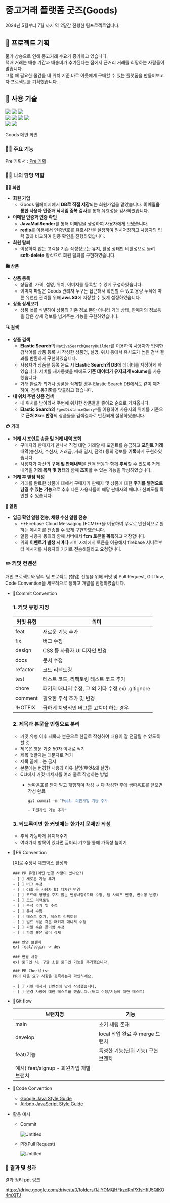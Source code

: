 # 중고거래 플랫폼 굿즈(Goods)
2024년 5월부터 7월 까지 약 2달간 진행한 팀프로젝트입니다.

## 📝 프로젝트 기획
물가 상승으로 인해 중고거래 수요가 증가하고 있습니다.<br>
택배 거래는 배송 기간과 배송비가 추가된다는 점에서 근거리 거래를 희망하는 사람들이 많습니다.<br>
그럴 때 필요한 물건을 내 위치 기준 바로 이웃에게 구매할 수 있는 플랫폼을 만들어보고자 프로젝트를 기획했습니다.

## 🔧 사용 기술
<div>
  <img src="https://img.shields.io/badge/Java-007396?style=flat-square&logo=Java&logoColor=white"/>
  <img src="https://img.shields.io/badge/Spring Boot-6DB33F?style=flat-square&logo=SpringBoot&logoColor=white"/>
  <img src="https://img.shields.io/badge/Spring Security-6DB33F?style=flat-square&logo=SpringSecurity&logoColor=white"/>
</div>
<div>
  <img src="https://img.shields.io/badge/Oracle-F80000?style=flat-square&logo=Oracle&logoColor=white"/>
  <img src="https://img.shields.io/badge/MySQL-4479A1?style=flat-square&logo=mysql&logoColor=white"/>
  <img src="https://img.shields.io/badge/MariaDB-003545?style=flat-square&logo=MariaDB&logoColor=white"/>
  <img src="https://img.shields.io/badge/Redis-DC382D?style=flat-square&logo=Redis&logoColor=white"/>
</div>
<div>
  <img src="https://img.shields.io/badge/Amazon S3-569A31?style=flat-square&logo=Amazon S3&logoColor=white"/>
  <img src="https://img.shields.io/badge/elasticsearch-005571?style=flat-square&logo=elasticsearch&logoColor=white"/>

</div>



Goods 메인 화면

### 🙋‍♂️ 주요 기능

Pre 기획서 : [Pre 기획](https://www.notion.so/Pre-8b67d33251c240128f92bfb3a551df55?pvs=21) 

### 🙋‍♂️ 나의 담당 역할

**🙎‍♀ 회원**

- **회원 가입**
    - Goods 웹페이지에서 **DB로 직접 저장**되는 회원가입을 맡았습니다. **이메일을 통한 사용자 인증**과 **닉네임 중복 검사**를 통해 유효성을 검사하였습니다.
- **이메일 인증과 인증 확인**
    - **JavaMailSender**를 통해 이메일을 생성하여 사용자에게 보냈습니다.
    - **redis**를 이용해서 인증번호를 유효시간을 설정하여 임시저장하고 사용자의 입력 값과 비교하여 인증 확인을 진행하였습니다.
- **회원 탈퇴**
    - 이용하지 않는 고객을 기존 작성정보는 유지, 활성 상태만 비활성으로 돌려 **soft-delete** 방식으로 회원 탈퇴를 구현하였습니다.

**🛍️ 상품**

- **상품 등록**
    - 상품명, 가격, 설명, 위치, 이미지를 등록할 수 있게 구성하였습니다.
    - 이미지 파일은 Goods 관리자 누구든 접근해서 확인할 수 있고 용량 누적에 따른 유연한 관리를 위해 **aws S3**에 저장할 수 있게 설정하였습니다.
- **상품 상세보기**
    - 상품 id를 식별하여 상품의 기존 정보 뿐만 아니라 거래 상태, 판매자의 정보등을 담은 상세 정보를 넘겨주는 기능을 구현하였습니다.

**🔍 검색**

- **상품 검색**
    - **Elastic Search**의 `NativeSearchQueryBuilder`를 이용하여 사용자가 입력한 검색어를 상품 등록 시 작성한 상품명, 설명, 위치 등에서 유사도가 높은 검색 결과를 반환하게 구현하였습니다.
    - 사용자가 상품을 등록 완료 시 **Elastic Search의 DB**에 데이터를 저장하게 하였습니다. 서버를 재가동했을 때에도 **기존 데이터가 유지되게 volume**을 사용했습니다.
    - 거래 완료가 되거나 상품을 삭제할 경우 Elastic Search DB에서도 같이 제거하여, 검색 **동기화**를 맞출려고 했습니다.
- **내 위치 주변 상품 검색**
    - 내 위치를 받아와서 주변에 위치한 상품들을 좋아요 순으로 가져옵니다.
    - **Elastic Search**의 `*geoDistanceQuery*`를 이용하여 사용자의 위치를 기준으로 **근처 2km 반경**의 상품들을 검색결과로 반환되게 설정하였습니다.

**💳 거래**

- **거래 시 포인트 송금 및 거래 내역 조회**
    - 구매자와 판매자가 만나서 직접 대면 거래할 때 포인트를 송금하고 **포인트 거래 내역**(송신자, 수신자, 거래금, 거래 일시, 잔액) 등의 정보를 **기록**하게 구현하였습니다.
    - 사용자가 자신의 **구매 및 판매내역**을 잔액 변동과 함께 **추적**할 수 있도록 거래 내역을 **거래 목적 및 형태**와 함께 **조회**할 수 있는 기능을 작성하였습니다.
- **거래 후 별점 작성**
    - 거래를 완료한 상품에 대해서 구매자가 판매자 및 상품에 대한 **후기를 별점으로 남길 수 있는 기능**으로 추후 다른 사용자들이 해당 판매자의 매너나 신뢰도를 확인할 수 있습니다.

**🧭 알림**

- **입금 확인 알림 전송, 채팅 수신 알림 전송**
    - **Firebase Cloud Messaging (FCM)**을 이용하여 무료로 안전적으로 원하는 메시지를 전송할 수 있게 구현하였습니다.
    - 알림 사용자 동의와 함께 서버에서 **fcm 토큰을 획득**하고 저장합니다.
    - 위의 **이벤트가 발생 시마다** 서버 자체에서 토큰을 이용해서 firebase 서버로부터 메시지를 사용자의 기기로 전송해달라고 요청합니다.

### ✏️ 커밋 컨벤션

개인 프로젝트와 달리 팀 프로젝트 (협업) 진행을 위해 커밋 및 Pull Request, Git flow, Code Convention을 세부적으로 정하고 개발을 진행하였습니다. 

- 📌Commit Convention
    
    ### 1. 커밋 유형 지정
    
    | 커밋 유형 | 의미 |
    | --- | --- |
    | feat | 새로운 기능 추가 |
    | fix | 버그 수정 |
    | design | CSS 등 사용자 UI 디자인 변경 |
    | docs | 문서 수정 |
    | refactor | 코드 리팩토링 |
    | test | 테스트 코드, 리팩토링 테스트 코드 추가 |
    | chore | 패키지 매니저 수정, 그 외 기타 수정 ex) .gitignore |
    | comment | 필요한 주석 추가 및 변경 |
    | !HOTFIX | 급하게 치명적인 버그를 고쳐야 하는 경우 |
    
    ### 2. 제목과 본문을 빈행으로 분리
    
    - 커밋 유형 이후 제목과 본문으로 한글로 작성하여 내용이 잘 전달될 수 있도록 할 것
    - 제목은 영문 기준 50자 이내로 적기
    - 제목 첫글자는 대문자로 적기
    - 제목 끝에 `.` 는 금지
    - 본문에는 변경한 내용과 이유 설명(무엇&왜 설명)
    - CLI에서 커밋 메세지를 여러 줄로 작성하는 방법
        - 쌍따옴표를 닫지 말고 개행하며 작성 → 다 작성한 후에 쌍따옴표를 닫으면 작성 완료
            
            ```jsx
            git commit -m "Feat: 회원가입 기능 추가
            
            - 회원가입 기능 추가"
            ```
            
    
    ### 3. 되도록이면 한 커밋에는 한가지 문제만 작성
    
    - 추적 가능하게 유지해주기
    - 여러가지 항목이 있다면 글머리 기호를 통해 가독성 높이기
- 📌PR Convention
    
     [X]로 수정시 체크박스 활성화
    
    ```markup
    ### PR 유형(어떤 변경 사항이 있나요?)
    - [ ] 새로운 기능 추가
    - [ ] 버그 수정
    - [ ] CSS 등 사용자 UI 디자인 변경
    - [ ] 코드에 영향을 주지 않는 변경사항(오타 수정, 탭 사이즈 변경, 변수명 변경)
    - [ ] 코드 리팩토링
    - [ ] 주석 추가 및 수정
    - [ ] 문서 수정
    - [ ] 테스트 추가, 테스트 리팩토링
    - [ ] 빌드 부분 혹은 패키지 매니저 수정
    - [ ] 파일 혹은 폴더명 수정
    - [ ] 파일 혹은 폴더 삭제
    
    ### 반영 브랜치
    ex) feat/login -> dev
    
    ### 변경 사항
    ex) 로그인 시, 구글 소셜 로그인 기능을 추가했습니다.
    
    ### PR Checklist
    PR이 다음 요구 사항을 충족하는지 확인하세요.
    
    - [ ] 커밋 메시지 컨벤션에 맞게 작성했습니다.
    - [ ] 변경 사항에 대한 테스트를 했습니다.(버그 수정/기능에 대한 테스트)
    ```
    
- 📌Git flow
    
    
    | 브랜치명 | 기능 |
    | --- | --- |
    | main | 초기 세팅 존재 |
    | develop | local 작업 완료 후 merge 브랜치 |
    | feat/기능 | 특정한 기능(단위 기능) 구현 브랜치
    예시) feat/signup - 회원가입 개발 브랜치 |
- 📌Code Convention
    - [Google Java Style Guide](https://newwisdom.tistory.com/96)
    - [Airbnb JavaScript Style Guide](https://github.com/airbnb/javascript)
- 활용 예시
    - Commit
        
        ![Untitled](https://prod-files-secure.s3.us-west-2.amazonaws.com/d73a059d-ce15-4863-a9a2-7aab66d3fa5f/7717aa29-444f-4eb5-919f-703d6af0d624/Untitled.png)
        
    - PR(Pull Request)
        
        ![Untitled](https://prod-files-secure.s3.us-west-2.amazonaws.com/d73a059d-ce15-4863-a9a2-7aab66d3fa5f/3e8146bb-7d6e-481a-ad97-474044823ec9/Untitled.png)
        

### 🎯 결과 및 성과

결과 정리 ppt 링크 

https://drive.google.com/drive/u/0/folders/1JIYOMQHFkzeRnPXIsHffJ5QIKO4mXjTJ
